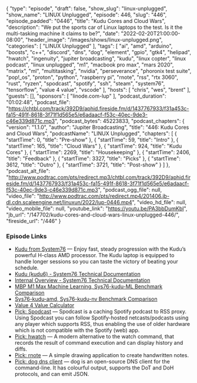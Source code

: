 {
  "type": "episode",
  "draft": false,
  "show_slug": "linux-unplugged",
  "show_name": "LINUX Unplugged",
  "episode": 446,
  "slug": "446",
  "episode_padded": "0446",
  "title": "Kudu Cores and Cloud Wars",
  "description": "We put the sports car of Linux laptops to the test. Is it the multi-tasking machine it claims to be?",
  "date": "2022-02-20T21:00:00-08:00",
  "header_image": "/images/shows/linux-unplugged.png",
  "categories": [
    "LINUX Unplugged"
  ],
  "tags": [
    "ai",
    "amd",
    "arduino",
    "boosts",
    "c++",
    "discord",
    "dns",
    "dog",
    "element",
    "gpio",
    "gtk4",
    "helipad",
    "hwatch",
    "ingenuity",
    "jupiter broadcasting",
    "kudu",
    "linux copter",
    "linux podcast",
    "linux unplugged",
    "m1",
    "macbook pro max",
    "mars 2020",
    "matrix",
    "ml",
    "multitasking",
    "nvidia",
    "perseverance",
    "phoronix test suite",
    "pop!_os",
    "proton",
    "python",
    "raspberry pi",
    "rnote",
    "rss",
    "rtx 3060",
    "rust",
    "ryzen",
    "spodcast",
    "spotify",
    "ssh",
    "steam",
    "system76",
    "tensorflow",
    "value 4 value",
    "vscode"
  ],
  "hosts": [
    "chris",
    "wes",
    "brent"
  ],
  "guests": [],
  "sponsors": [
    "linode.com-lup"
  ],
  "podcast_duration": "01:02:48",
  "podcast_file": "https://chtbl.com/track/392D9/aphid.fireside.fm/d/1437767933/f31a453c-fa15-491f-8618-3f71f1d565e5/e6adaacf-f53c-40ec-9de3-c46e339d871c.mp3",
  "podcast_bytes": 45223833,
  "podcast_chapters": {
    "version": "1.1.0",
    "author": "Jupiter Broadcasting",
    "title": "446: Kudu Cores and Cloud Wars",
    "podcastName": "LINUX Unplugged",
    "chapters": [
      {
        "startTime": 0,
        "title": "Pre-show"
      },
      {
        "startTime": 59,
        "title": "Intro"
      },
      {
        "startTime": 165,
        "title": "Cloud Wars"
      },
      {
        "startTime": 924,
        "title": "Kudu Cores"
      },
      {
        "startTime": 2269,
        "title": "Housekeeping"
      },
      {
        "startTime": 2406,
        "title": "Feedback"
      },
      {
        "startTime": 3327,
        "title": "Picks"
      },
      {
        "startTime": 3612,
        "title": "Outro"
      },
      {
        "startTime": 3721,
        "title": "Post-show"
      }
    ]
  },
  "podcast_alt_file": "http://www.podtrac.com/pts/redirect.mp3/chtbl.com/track/392D9/aphid.fireside.fm/d/1437767933/f31a453c-fa15-491f-8618-3f71f1d565e5/e6adaacf-f53c-40ec-9de3-c46e339d871c.mp3",
  "podcast_ogg_file": null,
  "video_file": "http://www.podtrac.com/pts/redirect.mp4/201406.jb-dl.cdn.scaleengine.net/linuxun/2022/lup-0446.mp4",
  "video_hd_file": null,
  "video_mobile_file": null,
  "youtube_link": "https://youtu.be/PA3bbDumKbI",
  "jb_url": "/147702/kudu-cores-and-cloud-wars-linux-unplugged-446/",
  "fireside_url": "/446"
}


### Episode Links

  * [Kudu from System76](https://system76.com/laptops/kudu "Kudu from System76") — Enjoy fast, steady progression with the Kudu’s powerful H-class AMD processor. The Kudu laptop is equipped to handle longer sessions so you can taste the victory of beating your schedule.
  * [Kudu (kudu6) - System76 Technical Documentation](https://tech-docs.system76.com/models/kudu6/README.html "Kudu \(kudu6\) - System76 Technical Documentation")
  * [Internal Overview - System76 Technical Documentation](https://tech-docs.system76.com/models/kudu6/internal-overview.html "Internal Overview - System76 Technical Documentation")
  * [MBP M1 Max Machine Learning, Sys76-kudu-ML Benchmark Comparison](https://openbenchmarking.org/result/2202161-NE-MBPM1MAXM40,2202165-NE-SYS76KUDU88 "MBP M1 Max Machine Learning, Sys76-kudu-ML Benchmark Comparison")
  * [Sys76-kudu-amd, Sys76-kudu-nv Benchmark Comparison](https://openbenchmarking.org/result/2202152-NE-SYS76KUDU77,2202159-NE-SYS76KUDU30 "Sys76-kudu-amd, Sys76-kudu-nv Benchmark Comparison")
  * [Value 4 Value Calculator](https://dwvisser.github.io/v4v_exchange/ "Value 4 Value Calculator")
  * [Pick: Spodcast](https://github.com/Yetangitu/Spodcast "Pick: Spodcast") — Spodcast is a caching Spotify podcast to RSS proxy. Using Spodcast you can follow Spotify-hosted netcasts/podcasts using any player which supports RSS, thus enabling the use of older hardware which is not compatible with the Spotify (web) app.
  * [Pick: hwatch](https://github.com/blacknon/hwatch "Pick: hwatch") — A modern alternative to the watch command, that records the result of command execution and can display history and diffs.
  * [Pick: rnote](https://github.com/flxzt/rnote "Pick: rnote") — A simple drawing application to create handwritten notes.
  * [Pick: dog dns client](https://dns.lookup.dog/ "Pick: dog dns client") — dog is an open-source DNS client for the command-line. It has colourful output, supports the DoT and DoH protocols, and can emit JSON.


